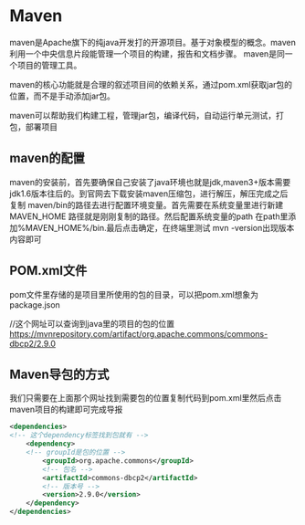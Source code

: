 # Maven
maven是Apache旗下的纯java开发打的开源项目。基于对象模型的概念。maven利用一个中央信息片段能管理一个项目的构建，报告和文档步骤。
maven是同一个项目的管理工具。

maven的核心功能就是合理的叙述项目间的依赖关系，通过pom.xml获取jar包的位置，而不是手动添加jar包。

maven可以帮助我们构建工程，管理jar包，编译代码，自动运行单元测试，打包，部署项目

## maven的配置
maven的安装前，首先要确保自己安装了java环境也就是jdk,maven3+版本需要jdk1.6版本往后的。到官网去下载安装maven压缩包，进行解压，解压完成之后 复制 maven/bin的路径去进行配置环境变量。首先需要在系统变量里进行新建 MAVEN_HOME 路径就是刚刚复制的路径。然后配置系统变量的path 在path里添加%MAVEN_HOME%/bin.最后点击确定，在终端里测试 mvn -version出现版本内容即可

## POM.xml文件

  pom文件里存储的是项目里所使用的包的目录，可以把pom.xml想象为package.json
  
  //这个网址可以查询到java里的项目的包的位置
  https://mvnrepository.com/artifact/org.apache.commons/commons-dbcp2/2.9.0

## Maven导包的方式

我们只需要在上面那个网址找到需要包的位置复制代码到pom.xml里然后点击maven项目的构建即可完成导报

```xml
<dependencies>
<!-- 这个dependency标签找到包就有 -->
    <dependency> 
    <!-- groupId是包的位置 -->
        <groupId>org.apache.commons</groupId>
        <!-- 包名 -->
        <artifactId>commons-dbcp2</artifactId>
        <!-- 版本号 -->
        <version>2.9.0</version>
    </dependency>
</dependencies>
```